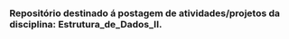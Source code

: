 ### **Repositório destinado á postagem de atividades/projetos da disciplina: Estrutura_de_Dados_II.**
